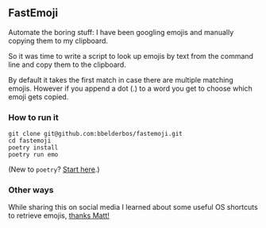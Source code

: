 ## FastEmoji

Automate the boring stuff: I have been googling emojis and manually copying them to my clipboard.

So it was time to write a script to look up emojis by text from the command line and copy them to the clipboard.

By default it takes the first match in case there are multiple matching emojis. However if you append a dot (.) to a word you get to choose which emoji gets copied.

### How to run it

```
git clone git@github.com:bbelderbos/fastemoji.git
cd fastemoji
poetry install
poetry run emo
```

(New to `poetry`? [Start here](https://python-poetry.org/docs/).)

### Other ways

While sharing this on social media I learned about some useful OS shortcuts to retrieve emojis, [thanks Matt!](https://twitter.com/bbelderbos/status/1374414940988043264)

